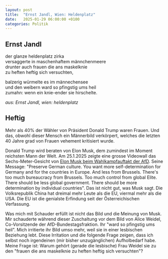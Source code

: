 ```yaml
---
layout: post
title:  "Ernst Jandl, Wien: Heldenplatz"
date:   2025-01-29 06:00:00 +0100
categories: Politik
---
```

## Ernst Jandl

der glanze heldenplatz zirka  
versaggerte in maschenhaftem männchenmeere  
drunter auch frauen die ans maskelknie  
zu heften heftig sich versuchten,

balzerig würmelte es im männechensee  
und den weibern ward so pfingstig ums heil  
zumahn: wenn ein knie-ender sie hirschelte.  

*aus: Ernst Jandl, wien: heldenplatz*

## Heftig
Mehr als 40% der Wähler von Präsident Donald Trump waren Frauen. Und das, obwohl dieser Mensch ein Männerbild verkörpert, welches die letzten 40 Jahre grad von Frauen vehement kritisiert wurde.

Donald Trump wird beraten von Elon Musk, dem zumindest im Moment reichsten Mann der Welt. Am 25.1.2025 zeigte eine grosse Videowall das Sechs-Meter-Gesicht von [Elon Musk beim Wahlkampfauftakt der AfD](https://www.youtube.com/watch?v=BmV4sVWQLyQ). Seine Message: "Preserve German culture. You want more self-determination for Germany and for the countries in Europe. And less from Brussels. There's too much bureaucracy from Brussels. Too much control from global Elite. There should be less global government. There should be more determination by individual countries". Das ist nicht gut, was Musk sagt. Die Volksrepublik China hat dreimal mehr Leute als die EU, viermal mehr als die USA. Die EU ist die genialste Erfindung seit der Österreichischen Verfassung.

Was mich mit Schauder erfüllt ist nicht das Bild und die Meinung von Musk. Mir schauderte während dieser Zuschaltung vor dem Bild von Alice Weidel, Co-Vorsitzende der AfD-Bundestagsfraktion. Ihr "ward so pfingstig ums heil". Mich irritierte ihr Bild umso mehr, weil sie in einer lesbischen Beziehung lebt. Diese Irritation und die folgende Frage zeigen, dass ich selbst noch irgendeinen (mir bisher unzugänglichen) Aufholbedarf habe. Meine Frage ist: Warum gehört (gerade die lesbische) Frau Weidel sie zu den "frauen die ans maskelknie zu heften heftig sich versuchten"?
